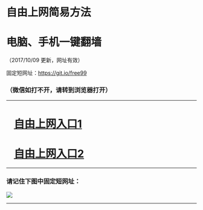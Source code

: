﻿# 自由上网简易方法

# 电脑、手机一键翻墙

（2017/10/09 更新，网址有效）

固定短网址：https://git.io/free99

### （微信如打不开，请转到浏览器打开）


***





# &nbsp;&nbsp; <a href="http://ft573117887.fwq-tz-1001.info/fwqtz01.html?t=100900125252 " target="_blank">自由上网入口1</a>
# &nbsp;&nbsp; <a href="http://ft855631268.fwq-tz-1002.info/fwqtz02.html?t=10090012725 " target="_blank">自由上网入口2</a>
***

### 请记住下图中固定短网址：

<img src="https://s3-us-west-2.amazonaws.com/fwq-1001/yjfq-20170905okok.png" /> 


***

